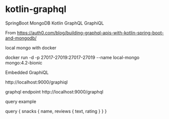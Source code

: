 # kotlin-graphql
SpringBoot MongoDB Kotlin GraphQL GraphiQL

From https://auth0.com/blog/building-graphql-apis-with-kotlin-spring-boot-and-mongodb/

local mongo with docker

docker run -d -p 27017-27019:27017-27019 --name local-mongo mongo:4.2-bionic

Embedded GraphiQL

http://localhost:9000/graphiql

graphql endpoint http://localhost:9000/graphql

query example

query {
  snacks {
    name,
    reviews {
      text, rating
    }
  }
}
